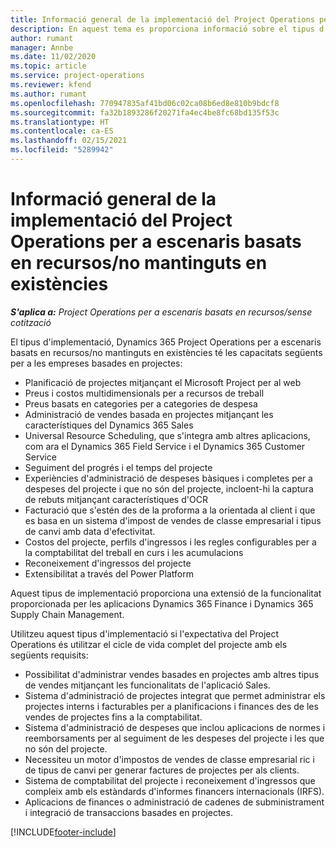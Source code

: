 ```yaml
---
title: Informació general de la implementació del Project Operations per a escenaris basats en recursos/no mantinguts en existències
description: En aquest tema es proporciona informació sobre el tipus d'implementació del Project Operations per a escenaris basats en recursos/no mantinguts en existències.
author: rumant
manager: Annbe
ms.date: 11/02/2020
ms.topic: article
ms.service: project-operations
ms.reviewer: kfend
ms.author: rumant
ms.openlocfilehash: 770947835af41bd06c02ca08b6ed8e810b9bdcf8
ms.sourcegitcommit: fa32b1893286f20271fa4ec4be8fc68bd135f53c
ms.translationtype: HT
ms.contentlocale: ca-ES
ms.lasthandoff: 02/15/2021
ms.locfileid: "5289942"
---
```

# <a name="project-operations-for-resourcenon-stocked-based-scenarios-deployment-overview"></a>Informació general de la implementació del Project Operations per a escenaris basats en recursos/no mantinguts en existències

_**S'aplica a:** Project Operations per a escenaris basats en recursos/sense cotització_

El tipus d'implementació, Dynamics 365 Project Operations per a escenaris basats en recursos/no mantinguts en existències té les capacitats següents per a les empreses basades en projectes:

- Planificació de projectes mitjançant el Microsoft Project per al web
- Preus i costos multidimensionals per a recursos de treball
- Preus basats en categories per a categories de despesa
- Administració de vendes basada en projectes mitjançant les característiques del Dynamics 365 Sales
- Universal Resource Scheduling, que s'integra amb altres aplicacions, com ara el Dynamics 365 Field Service i el Dynamics 365 Customer Service
- Seguiment del progrés i el temps del projecte
- Experiències d'administració de despeses bàsiques i completes per a despeses del projecte i que no són del projecte, incloent-hi la captura de rebuts mitjançant característiques d'OCR
- Facturació que s'estén des de la proforma a la orientada al client i que es basa en un sistema d'impost de vendes de classe empresarial i tipus de canvi amb data d'efectivitat.
- Costos del projecte, perfils d'ingressos i les regles configurables per a la comptabilitat del treball en curs i les acumulacions
- Reconeixement d'ingressos del projecte
- Extensibilitat a través del Power Platform

Aquest tipus de implementació proporciona una extensió de la funcionalitat proporcionada per les aplicacions Dynamics 365 Finance i Dynamics 365 Supply Chain Management.

Utilitzeu aquest tipus d'implementació si l'expectativa del Project Operations és utilitzar el cicle de vida complet del projecte amb els següents requisits:

- Possibilitat d'administrar vendes basades en projectes amb altres tipus de vendes mitjançant les funcionalitats de l'aplicació Sales.
- Sistema d'administració de projectes integrat que permet administrar els projectes interns i facturables per a planificacions i finances des de les vendes de projectes fins a la comptabilitat.
- Sistema d'administració de despeses que inclou aplicacions de normes i reemborsaments per al seguiment de les despeses del projecte i les que no són del projecte.
- Necessiteu un motor d'impostos de vendes de classe empresarial ric i de tipus de canvi per generar factures de projectes per als clients.
- Sistema de comptabilitat del projecte i reconeixement d'ingressos que compleix amb els estàndards d'informes financers internacionals (IRFS).
- Aplicacions de finances o administració de cadenes de subministrament i integració de transaccions basades en projectes.


[!INCLUDE[footer-include](../includes/footer-banner.md)]